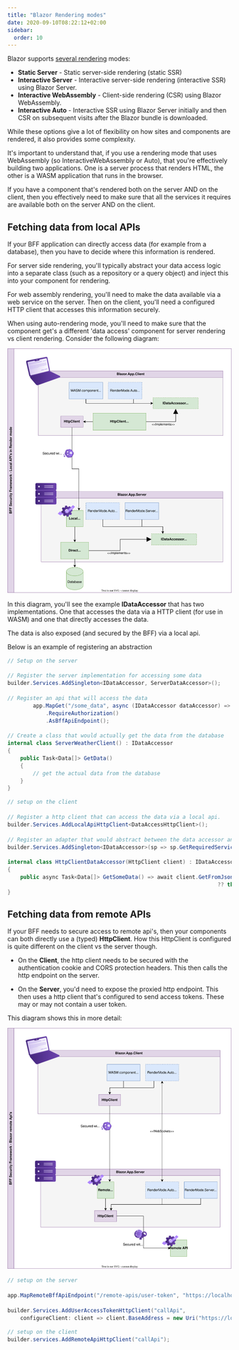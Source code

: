 ```yaml
---
title: "Blazor Rendering modes"
date: 2020-09-10T08:22:12+02:00
sidebar:
  order: 10
---
```


Blazor supports [several rendering](https://learn.microsoft.com/en-us/aspnet/core/blazor/components/render-modes?view=aspnetcore-9.0#render-modes) modes:
* **Static Server** - Static server-side rendering (static SSR)	
* **Interactive Server** - Interactive server-side rendering (interactive SSR) using Blazor Server.	
* **Interactive WebAssembly** - Client-side rendering (CSR) using Blazor WebAssembly.	
* **Interactive Auto** - Interactive SSR using Blazor Server initially and then CSR on subsequent visits after the Blazor bundle is downloaded.	

While these options give a lot of flexibility on how sites and components are rendered, it also provides some complexity. 

It's important to understand that, if you use a rendering mode that uses WebAssembly (so InteractiveWebAssembly or Auto), that you're effectively building two applications. One is a server process that renders HTML, the other is a WASM application that runs in the browser. 

If you have a component that's rendered both on the server AND on the client, then you effectively need to make sure that all the services it requires are available both on the server AND on the client. 

## Fetching data from local APIs

If your BFF application can directly access data (for example from a database), then you have to decide where this information is rendered. 

For server side rendering, you'll typically abstract your data access logic into a separate class (such as a repository or a query object) and inject this into your component for rendering. 

For web assembly rendering, you'll need to make the data available via a web service on the server. Then on the client, you'll need a configured HTTP client that accesses this information securely. 

When using auto-rendering mode, you'll need to make sure that the component get's a different 'data access' component for server rendering vs client rendering. Consider the following diagram:

![local api's](../../images/bff_blazor_local_api.svg)

In this diagram, you'll see the example **IDataAccessor** that has two implementations. One that accesses the data via a HTTP client (for use in WASM) and one that directly accesses the data. 

The data is also exposed (and secured by the BFF) via a local api. 

Below is an example of registering an abstraction 

```csharp
// Setup on the server

// Register the server implementation for accessing some data
builder.Services.AddSingleton<IDataAccessor, ServerDataAccessor>();

// Register an api that will access the data
        app.MapGet("/some_data", async (IDataAccessor dataAccessor) => await dataAccessor.GetData())
            .RequireAuthorization()
            .AsBffApiEndpoint();

// Create a class that would actually get the data from the database
internal class ServerWeatherClient() : IDataAccessor
{
    public Task<Data[]> GetData()
    {
        // get the actual data from the database
    }
}

```

```csharp
// setup on the client

// Register a http client that can access the data via a local api. 
builder.Services.AddLocalApiHttpClient<DataAccessHttpClient>();

// Register an adapter that would abstract between the data accessor and the http client. 
builder.Services.AddSingleton<IDataAccessor>(sp => sp.GetRequiredService<HttpClientDataAccessor>());

internal class HttpClientDataAccessor(HttpClient client) : IDataAccessor
{
    public async Task<Data[]> GetSomeData() => await client.GetFromJsonAsync<Data[]>("/some_data")
                                                                  ?? throw new JsonException("Failed to deserialize");
}

``` 

## Fetching data from remote APIs

If your BFF needs to secure access to remote api's, then your components can both directly use a (typed) **HttpClient**. How this HttpClient is configured is quite different on the client vs the server though. 


* On the **Client**, the http client needs to be secured with the authentication cookie and CORS protection headers. This 
then calls the http endpoint on the server. 

* On the **Server**, you'd need to expose the proxied http endpoint. This then uses a http client that's configured to send access tokens. These may or may not contain a user token. 

This diagram shows this in more detail:

![remote api's](../../images/bff_blazor_remote_api.svg)

```csharp
// setup on the server

app.MapRemoteBffApiEndpoint("/remote-apis/user-token", "https://localhost:5010")

builder.Services.AddUserAccessTokenHttpClient("callApi",
    configureClient: client => client.BaseAddress = new Uri("https://localhost:5010/"));


```

```csharp
// setup on the client
builder.services.AddRemoteApiHttpClient("callApi");
```